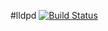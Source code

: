#lldpd [![Build Status](https://travis-ci.org/lutak-srce/lldpd.svg)](https://travis-ci.org/lutak-srce/lldpd)
